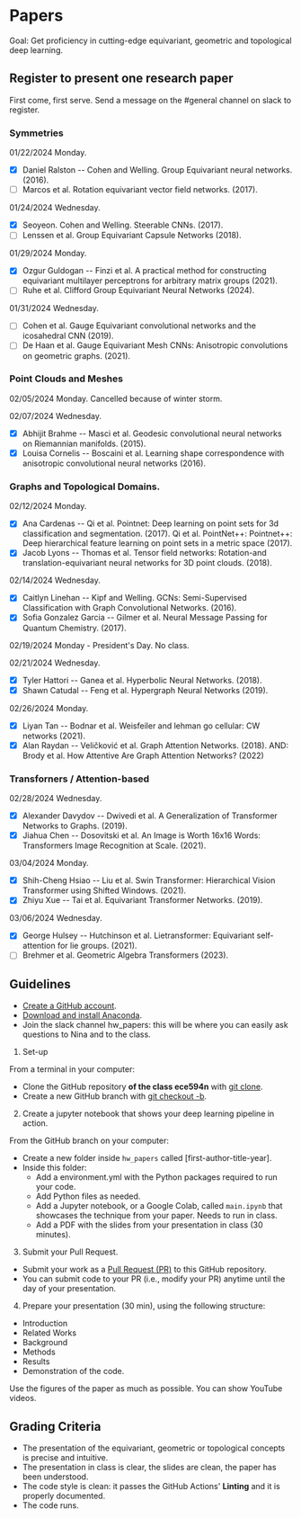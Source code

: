 # Papers

Goal: Get proficiency in cutting-edge equivariant, geometric and topological deep learning.

## Register to present one research paper

First come, first serve. Send a message on the #general channel on slack to register.

### Symmetries

01/22/2024 Monday.
- [X] Daniel Ralston -- Cohen and Welling. Group Equivariant neural networks. (2016).
- [ ] Marcos et al. Rotation equivariant vector field networks. (2017).

01/24/2024 Wednesday.
- [X] Seoyeon. Cohen and Welling. Steerable CNNs. (2017).
- [ ] Lenssen et al. Group Equivariant Capsule Networks (2018).

01/29/2024 Monday. 
- [X] Ozgur Guldogan -- Finzi et al. A practical method for constructing equivariant multilayer perceptrons for arbitrary matrix groups (2021).
- [ ] Ruhe et al. Clifford Group Equivariant Neural Networks (2024).

01/31/2024 Wednesday.
- [ ] Cohen et al. Gauge Equivariant convolutional networks and the icosahedral CNN (2019).
- [ ] De Haan et al. Gauge Equivariant Mesh CNNs: Anisotropic convolutions on geometric graphs. (2021).

### Point Clouds and Meshes

02/05/2024 Monday. Cancelled because of winter storm.

02/07/2024 Wednesday.
- [X] Abhijit Brahme -- Masci et al. Geodesic convolutional neural networks on Riemannian manifolds. (2015).
- [X] Louisa Cornelis -- Boscaini et al. Learning shape correspondence with anisotropic convolutional neural networks (2016). 

### Graphs and Topological Domains.

02/12/2024	Monday.
- [X] Ana Cardenas -- Qi et al. Pointnet: Deep learning on point sets for 3d classification and segmentation. (2017). Qi et al. PointNet++: Pointnet++: Deep hierarchical feature learning on point sets in a metric space (2017). 
- [X] Jacob Lyons -- Thomas et al. Tensor field networks: Rotation-and translation-equivariant neural networks for 3D point clouds. (2018).

02/14/2024	Wednesday.
- [X] Caitlyn Linehan -- Kipf and Welling. GCNs: Semi-Supervised Classification with Graph Convolutional Networks. (2016).
- [X] Sofia Gonzalez Garcia -- Gilmer et al. Neural Message Passing for Quantum Chemistry. (2017).

02/19/2024 Monday - President's Day. No class.

02/21/2024	Wednesday.
- [X] Tyler Hattori -- Ganea et al. Hyperbolic Neural Networks. (2018).
- [X] Shawn Catudal -- Feng et al. Hypergraph Neural Networks (2019).

02/26/2024	Monday. 
- [X] Liyan Tan -- Bodnar et al. Weisfeiler and lehman go cellular: CW networks (2021).
- [X] Alan Raydan -- Veličković et al. Graph Attention Networks. (2018). AND: Brody et al. How Attentive Are Graph Attention Networks? (2022)

### Transforners / Attention-based

02/28/2024	Wednesday.
- [X] Alexander Davydov -- Dwivedi et al. A Generalization of Transformer Networks to Graphs. (2019).
- [X] Jiahua Chen -- Dosovitski et al. An Image is Worth 16x16 Words: Transformers Image Recognition at Scale. (2021).

 03/04/2024	Monday.
- [X] Shih-Cheng Hsiao -- Liu et al. Swin Transformer: Hierarchical Vision Transformer using Shifted Windows. (2021).
- [X] Zhiyu Xue -- Tai et al. Equivariant Transformer Networks. (2019).

03/06/2024	Wednesday. 
- [X] George Hulsey -- Hutchinson et al. Lietransformer: Equivariant self-attention for lie groups. (2021).
- [ ] Brehmer et al. Geometric Algebra Transformers (2023).

## Guidelines

- [Create a GitHub account](https://github.com/).
- [Download and install Anaconda](https://docs.anaconda.com/anaconda/install/index.html).
- Join the slack channel hw_papers: this will be where you can easily ask questions to Nina and to the class.

1. Set-up

From a terminal in your computer:

- Clone the GitHub repository **of the class ece594n** with [git clone](https://github.com/git-guides/git-clone).
- Create a new GitHub branch  with [git checkout -b](https://github.com/Kunena/Kunena-Forum/wiki/Create-a-new-branch-with-git-and-manage-branches).

2. Create a jupyter notebook that shows your deep learning pipeline in action.

From the GitHub branch on your computer:

- Create a new folder inside `hw_papers` called [first-author-title-year].
- Inside this folder:
  - Add a environment.yml with the Python packages required to run your code.
  - Add Python files as needed.
  - Add a Jupyter notebook, or a Google Colab, called `main.ipynb` that showcases the technique from your paper. Needs to run in class.
  - Add a PDF with the slides from your presentation in class (30 minutes).

3. Submit your Pull Request.
- Submit your work as a [Pull Request (PR)](https://opensource.com/article/19/7/create-pull-request-github) to this GitHub repository.
- You can submit code to your PR (i.e., modify your PR) anytime until the day of your presentation.

4. Prepare your presentation (30 min), using the following structure:

- Introduction
- Related Works
- Background
- Methods
- Results
- Demonstration of the code.
  
Use the figures of the paper as much as possible. You can show YouTube videos.


## Grading Criteria

- The presentation of the equivariant, geometric or topological concepts is precise and intuitive.
- The presentation in class is clear, the slides are clean, the paper has been understood. 
- The code style is clean: it passes the GitHub Actions' **Linting** and it is properly documented.
- The code runs.
